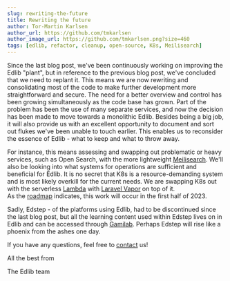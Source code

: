 ```yaml
---
slug: rewriting-the-future
title: Rewriting the future 
author: Tor-Martin Karlsen
author_url: https://github.com/tmkarlsen
author_image_url: https://github.com/tmkarlsen.png?size=460
tags: [edlib, refactor, cleanup, open-source, K8s, Meilisearch]
---
```


Since the last blog post, we've been continuously working on improving the Edlib "plant", but in reference to the previous blog post, we've concluded that we need to replant it.
This means we are now rewriting and consolidating most of the code to make further development more straightforward and secure. The need for a better overview and control has been growing simultaneously as the code base has grown. Part of the problem has been the use of many separate services, and now the decision has been made to move towards a monolithic Edlib. 
Besides being a big job, it will also provide us with an excellent opportunity to document and sort out flukes we've been unable to touch earlier. This enables us to reconsider the essence of Edlib - what to keep and what to throw away.

For instance, this means assessing and swapping out problematic or heavy services, such as Open Search, with the more lightweight [Meilisearch](https://docs.meilisearch.com/).
We'll also be looking into what systems for operations are sufficient and beneficial for Edlib. It is no secret that K8s is a resource-demanding system and is most likely overkill for the current needs. We are swapping K8s out with the serverless [Lambda](https://aws.amazon.com/lambda/) with [Laravel Vapor](https://docs.vapor.build/1.0/introduction.html#introduction) on top of it.  
As the [roadmap](/docs/product/roadmap) indicates, this work will occur in the first half of 2023.

Sadly, Edstep - of the platforms using Edlib, had to be discontinued since the last blog post, but all the learning content used within Edstep lives on in Edlib and can be accessed through [Gamilab](https://gamilab.com). Perhaps Edstep will rise like a phoenix from the ashes one day. 

If you have any questions, feel free to [contact](/contact-us) us!

All the best from

The Edlib team



